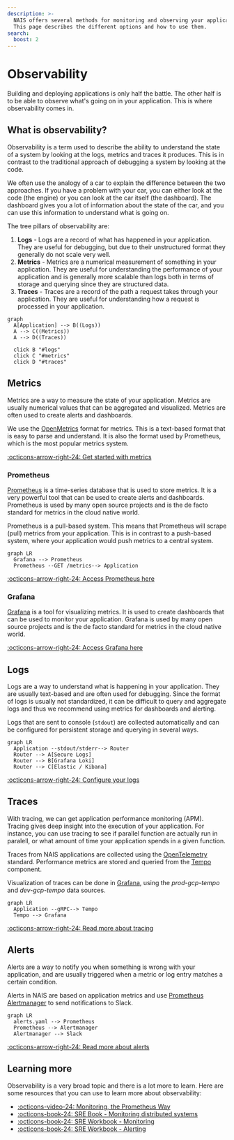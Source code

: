 ```yaml
---
description: >-
  NAIS offers several methods for monitoring and observing your applications.
  This page describes the different options and how to use them.
search:
  boost: 2
---
```

# Observability

Building and deploying applications is only half the battle. The other half is to be able to observe what's going on in your application. This is where observability comes in.

## What is observability?

Observability is a term used to describe the ability to understand the state of a system by looking at the logs, metrics and traces it produces. This is in contrast to the traditional approach of debugging a system by looking at the code.

We often use the analogy of a car to explain the difference between the two approaches. If you have a problem with your car, you can either look at the code (the engine) or you can look at the car itself (the dashboard). The dashboard gives you a lot of information about the state of the car, and you can use this information to understand what is going on.

The tree pillars of observability are:

1. **Logs** - Logs are a record of what has happened in your application. They are useful for debugging, but due to their unstructured format they generally do not scale very well.
2. **Metrics** - Metrics are a numerical measurement of something in your application. They are useful for understanding the performance of your application and is generally more scalable than logs both in terms of storage and querying since they are structured data.
3. **Traces** - Traces are a record of the path a request takes through your application. They are useful for understanding how a request is processed in your application.

```mermaid
graph
  A[Application] --> B((Logs))
  A --> C((Metrics))
  A --> D((Traces))

  click B "#logs"
  click C "#metrics"
  click D "#traces"
```

## Metrics

Metrics are a way to measure the state of your application. Metrics are usually numerical values that can be aggregated and visualized. Metrics are often used to create alerts and dashboards.

We use the [OpenMetrics][openmetrics] format for metrics. This is a text-based format that is easy to parse and understand. It is also the format used by Prometheus, which is the most popular metrics system.

[openmetrics]: https://openmetrics.io/

[:octicons-arrow-right-24: Get started with metrics](./metrics.md)

### Prometheus

[Prometheus][prometheus] is a time-series database that is used to store metrics. It is a very powerful tool that can be used to create alerts and dashboards. Prometheus is used by many open source projects and is the de facto standard for metrics in the cloud native world.

Prometheus is a pull-based system. This means that Prometheus will scrape (pull) metrics from your application. This is in contrast to a push-based system, where your application would push metrics to a central system.

[prometheus]: https://prometheus.io/

```mermaid
graph LR
  Grafana --> Prometheus
  Prometheus --GET /metrics--> Application
```

[:octicons-arrow-right-24: Access Prometheus here](./metrics.md#prometheus-environments)

### Grafana

[Grafana][grafana] is a tool for visualizing metrics. It is used to create dashboards that can be used to monitor your application. Grafana is used by many open source projects and is the de facto standard for metrics in the cloud native world.

[:octicons-arrow-right-24: Access Grafana here][nais-grafana]

[grafana]: https://grafana.com/
[nais-grafana]: https://grafana.nav.cloud.nais.io/

## Logs

Logs are a way to understand what is happening in your application. They are usually text-based and are often used for debugging. Since the format of logs is usually not standardized, it can be difficult to query and aggregate logs and thus we recommend using metrics for dashboards and alerting.

Logs that are sent to console (`stdout`) are collected automatically and can be configured for persistent storage and querying in several ways.

```mermaid
graph LR
  Application --stdout/stderr--> Router
  Router --> A[Secure Logs]
  Router --> B[Grafana Loki]
  Router --> C[Elastic / Kibana]
```

[:octicons-arrow-right-24: Configure your logs](./logs.md)

## Traces

With tracing, we can get application performance monitoring (APM).
Tracing gives deep insight into the execution of your application.
For instance, you can use tracing to see if parallel function are actually run in paralell,
or what amount of time your application spends in a given function.

Traces from NAIS applications are collected using the [OpenTelemetry](https://opentelemetry.io/) standard.
Performance metrics are stored and queried from the [Tempo](https://grafana.com/oss/tempo/) component.

Visualization of traces can be done in [Grafana](https://grafana.nav.cloud.nais.io),
using the _prod-gcp-tempo_ and _dev-gcp-tempo_ data sources.

```mermaid
graph LR
  Application --gRPC--> Tempo
  Tempo --> Grafana
```

[:octicons-arrow-right-24: Read more about tracing](./tracing.md)

## Alerts

Alerts are a way to notify you when something is wrong with your application, and are usually triggered when a metric or log entry matches a certain condition.

Alerts in NAIS are based on application metrics and use [Prometheus Alertmanager][alertmanager] to send notifications to Slack.

[alertmanager]: https://prometheus.io/docs/alerting/latest/alertmanager/

```mermaid
graph LR
  alerts.yaml --> Prometheus
  Prometheus --> Alertmanager
  Alertmanager --> Slack
```

[:octicons-arrow-right-24: Read more about alerts](./alerts.md)

## Learning more

Observability is a very broad topic and there is a lot more to learn. Here are some resources that you can use to learn more about observability:

- [:octicons-video-24: Monitoring, the Prometheus Way][youtube-prometheus]
- [:octicons-book-24: SRE Book - Monitoring distributed systems][sre-book-monitoring]
- [:octicons-book-24: SRE Workbook - Monitoring][sre-workbook-monitoring]
- [:octicons-book-24: SRE Workbook - Alerting][sre-workbook-alerting]

[sre-book-monitoring]: https://sre.google/sre-book/monitoring-distributed-systems/
[sre-workbook-monitoring]: https://sre.google/workbook/monitoring/
[sre-workbook-alerting]: https://sre.google/workbook/alerting-on-slos/
[youtube-prometheus]: https://www.youtube.com/watch?v=PDxcEzu62jk
